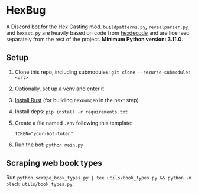 # HexBug

A Discord bot for the Hex Casting mod. `buildpatterns.py`, `revealparser.py`, and `hexast.py` are heavily based on code from [hexdecode](https://github.com/gchpaco/hexdecode) and are licensed separately from the rest of the project. **Minimum Python version: 3.11.0**.

## Setup

1. Clone this repo, including submodules: `git clone --recurse-submodules <url>`
2. Optionally, set up a venv and enter it
3. [Install Rust](https://www.rust-lang.org/tools/install) (for building `hexnumgen` in the next step)
4. Install deps: `pip install -r requirements.txt`
5. Create a file named `.env` following this template:

    ```env
    TOKEN="your-bot-token"
    ```

6. Run the bot: `python main.py`

## Scraping web book types

Run `python scrape_book_types.py | tee utils/book_types.py && python -m black utils/book_types.py`.
